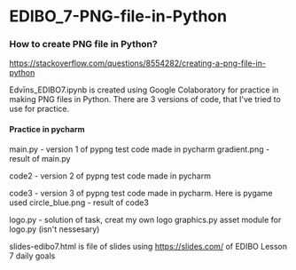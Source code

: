 # EDIBO_7-PNG-file-in-Python

### How to create PNG file in Python?
https://stackoverflow.com/questions/8554282/creating-a-png-file-in-python

Edvīns_EDIBO7.ipynb is created using Google Colaboratory for practice in making PNG files in Python. There are 3 versions of code, that I've tried to use for practice.

#### Practice in pycharm
main.py - version 1 of pypng test code made in pycharm
gradient.png - result of main.py

code2 - version 2 of pypng test code made in pycharm

code3 - version 3 of pypng test code made in pycharm. Here is pygame used
circle_blue.png - result of code3

logo.py - solution of task, creat my own logo
graphics.py asset module for logo.py (isn't nessesary)


slides-edibo7.html is file of slides using https://slides.com/ of EDIBO Lesson 7 daily goals
